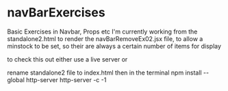 # navBarExercises
Basic Exercises in Navbar, Props etc
I'm currently working from the standalone2.html
to render the navBarRemoveEx02.jsx file, to allow a minstock to be set, so their are always a certain number of items for display

to check this out either use a live server or

rename standalone2 file to index.html
then in the terminal
npm install --global http-server
http-server -c -1